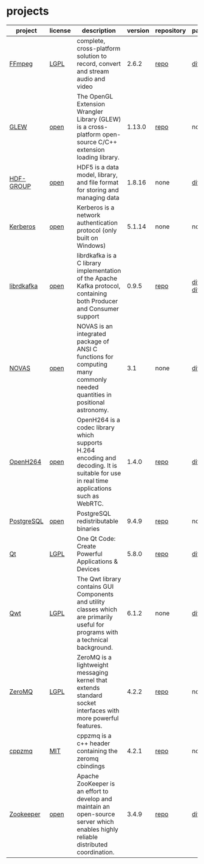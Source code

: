 # projects

|project|license|description|version|repository|patch/diff|
|-------|-------|-----------|-------|----------|----------|
|[FFmpeg](https://www.ffmpeg.org/ 'FFmpeg website')|[LGPL](https://www.ffmpeg.org/legal.html 'Lesser GPL v2.1')|complete, cross-platform solution to record, convert and stream audio and video|2.6.2|[repo](https://github.com/distributepro/FFmpeg 'forked FFmpeg repo on github')|[diff](https://github.com/distributepro/FFmpeg/compare/FFmpeg:n2.6.2...xp2.6.2 'patch/diff')|
|[GLEW](http://glew.sourceforge.net/ 'The OpenGL Extension Wrangler Library')|[open](http://glew.sourceforge.net/credits.html 'Modified BSD, Mesa 3-D (MIT), and Khronos (MIT)')|The OpenGL Extension Wrangler Library (GLEW) is a cross-platform open-source C/C++ extension loading library.|1.13.0|[repo](https://github.com/nigels-com/glew 'GLEW repo on github')|none|
|[HDF-GROUP](http://www.hdfgroup.org 'The HDF Group')|[open](https://www.hdfgroup.org/ftp/HDF5/current/src/unpacked/COPYING 'HDF5 License')|HDF5 is a data model, library, and file format for storing and managing data|1.8.16|none|[diff](https://github.com/distributePro/ovsrpro/blob/master/patches/hdf5.patch 'patch/diff')|
|[Kerberos](http://web.mit.edu/kerberos/ 'Kerberos')|[open](http://web.mit.edu/kerberos/krb5-1.14/doc/mitK5license.html 'MIT Kerberos License information')|Kerberos is a network authentication protocol (only built on Windows)|5.1.14|none|none|
|[librdkafka](https://github.com/edenhill/librdkafka 'librdkafka on github')|[open](https://github.com/edenhill/librdkafka/blob/master/LICENSE '2-clause BSD license')|librdkafka is a C library implementation of the Apache Kafka protocol, containing both Producer and Consumer support|0.9.5|[repo](https://github.com/distributePro/librdkafka 'distributePro fork of librdkafka repo on github')|[diff](https://github.com/distributePro/librdkafka/compare/edenhill:v0.9.5...xp-v0.9.5 'patch/diff') [win-diff](https://github.com/distributePro/ovsrpro/blob/master/patches/librdkafka-windows.patch 'patch/diff (Windows only)')|
|[NOVAS](http://aa.usno.navy.mil/software/novas/novas_info.php 'NOVAS')|[open](http://aa.usno.navy.mil/software/novas/novas_c/README.txt '(See Section IV. Using NOVAS in Your Applications)')|NOVAS is an integrated package of ANSI C functions for computing many commonly needed quantities in positional astronomy.|3.1|none|[diff](https://github.com/distributePro/ovsrpro/blob/master/patches/novas.patch 'patch/diff')|
|[OpenH264](http://www.openh264.org/ 'OpenH264 website')|[open](http://http://www.openh264.org/LICENSE.txt 'Two-Clause BSD')|OpenH264 is a codec library which supports H.264 encoding and decoding. It is suitable for use in real time applications such as WebRTC.|1.4.0|[repo](https://github.com/distributepro/openh264 'forked openh264 repo on github')|[diff](https://github.com/distributepro/openh264/compare/cisco:v1.4.0...xp-v1.4.0 'patch/diff')|
|[PostgreSQL](http://www.postgresql.org/ 'PostgreSQL')|[open](http://www.postgresql.org/about/licence 'PostgreSQL license')|PostgreSQL redistributable binaries|9.4.9|[repo](https://github.com/postgres/postgres 'Mirror of the official PostgreSQL GIT repository on github')|none|
|[Qt](http://qt.io/ 'Qt - Home')|[LGPL](http://www.qt.io/qt-licensing-terms/ 'LGPL')|One Qt Code: Create Powerful Applications & Devices|5.8.0|[repo](http://code.qt.io/cgit/qt/qt5.git 'Qt5 main repo')|[diff](https://github.com/distributePro/ovsrpro/blob/master/patches/qt5.patch 'patch/diff')|
|[Qwt](http://http://qwt.sourceforge.net/ 'Qwt - Qt Widgets for Technical Applications')|[LGPL](http://qwt.sourceforge.net/qwtlicense.html 'LGPL with exceptions')|The Qwt library contains GUI Components and utility classes which are primarily useful for programs with a technical background.|6.1.2|none|[diff](https://github.com/distributePro/ovsrpro/blob/master/patches/qwtconfig.pri.patch 'patch/diff')|
|[ZeroMQ](https://zeromq.org 'ZeroMQ - Home')|[LGPL](https://github.com/zeromq/libzmq/blob/master/README.md 'LGPL v3 (See License Section)')|ZeroMQ is a lightweight messaging kernel that extends standard socket interfaces with more powerful features.|4.2.2|[repo](https://github.com/zeromq/libzmq 'ZeroMQ repo on github')|none|
|[cppzmq](https://github.com/zeromq/cppzmq/tree/v4.2.1 'cppzmq')|[MIT](https://github.com/zeromq/cppzmq/blob/v4.2.1/LICENSE 'MIT')|cppzmq is a c++ header containing the zeromq cbindings|4.2.1|[repo](https://github.com/zeromq/cppzmq/blob/v4.2.1)|none|
|[Zookeeper](https://zookeeper.apache.org/ 'Zookeeper - Home')|[open](http://www.apache.org/licenses/ 'Apache V2.0')|Apache ZooKeeper is an effort to develop and maintain an open-source server which enables highly reliable distributed coordination.|3.4.9|[repo](https://github.com/apache/zookeeper.git 'Zookeeper main repo')|[diff](https://github.com/distributePro/ovsrpro/blob/master/patches/zookeeper-windows.patch 'patch/diff (Windows only)')|
